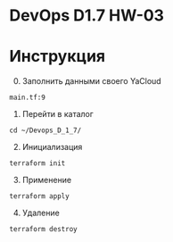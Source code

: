 # DevOps D1.7 HW-03



# Инструкция

0. Заполнить данными своего YaCloud 
```
main.tf:9
```

1. Перейти в каталог
```console
cd ~/Devops_D_1_7/
```

2. Инициализация 
```console
terraform init
```

3. Применение
```console
terraform apply
```

4. Удаление
```console
terraform destroy
```
